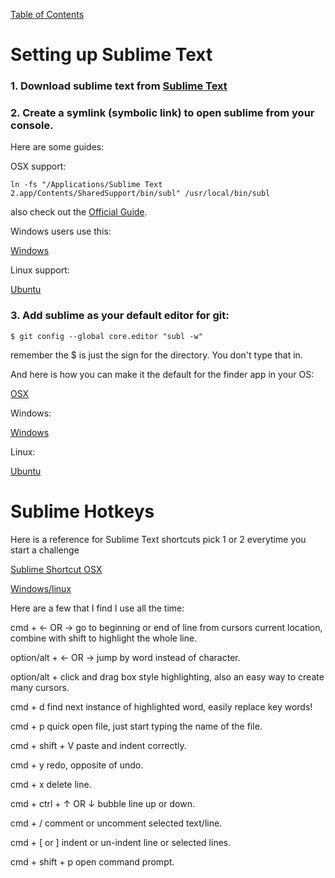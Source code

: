 [Table of Contents](readme.md)

# Setting up Sublime Text 

### 1. Download sublime text from [Sublime Text](http://www.sublimetext.com/)

### 2. Create a symlink (symbolic link) to open sublime from your console.

Here are some guides:

OSX support:

```
ln -fs "/Applications/Sublime Text 2.app/Contents/SharedSupport/bin/subl" /usr/local/bin/subl
```

also check out the [Official Guide](https://www.sublimetext.com/docs/2/osx_command_line.html).

Windows users use this:

[Windows](http://stackoverflow.com/questions/9440639/sublime-text-from-command-line-win7)

Linux support:

[Ubuntu](http://askubuntu.com/questions/172698/how-do-i-install-sublime-text-2/227617#227617)

### 3. Add sublime as your default editor for git:

```$ git config --global core.editor "subl -w"```

remember the $ is just the sign for the directory. You don't type that in.

And here is how you can make it the default for the finder app in your OS:

[OSX](http://www.youtube.com/watch?v=iMpYa5WZUTg)

Windows:

[Windows](http://stackoverflow.com/questions/9450895/sublime-as-default-editor)

Linux: 

[Ubuntu](http://askubuntu.com/questions/396938/how-do-i-make-sublime-text-3-the-default-text-editor)


# Sublime Hotkeys

Here is a reference for Sublime Text shortcuts pick 1 or 2 everytime you start a challenge 

[Sublime Shortcut OSX](http://sublime-text-unofficial-documentation.readthedocs.org/en/latest/reference/keyboard_shortcuts_osx.html)

[Windows/linux](http://sublime-text-unofficial-documentation.readthedocs.org/en/latest/reference/keyboard_shortcuts_win.html)

Here are a few that I find I use all the time:

cmd + &#8592; OR &#8594;  go to beginning or end of line from cursors current location, combine with shift to highlight the whole line.

option/alt + &#8592; OR &#8594; jump by word instead of character.

option/alt + click and drag  box style highlighting, also an easy way to create many cursors.

cmd + d find next instance of highlighted word, easily replace key words!

cmd + p quick open file, just start typing the name of the file. 

cmd + shift + V paste and indent correctly. 

cmd + y redo, opposite of undo.

cmd + x delete line.

cmd + ctrl + &#8593; OR &#8595; bubble line up or down.

cmd + / comment or uncomment selected text/line.

cmd + [ or ] indent or un-indent line or selected lines.

cmd + shift + p open command prompt. 












